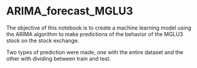 # ARIMA_forecast_MGLU3
The objective of this notebook is to create a machine learning model using the ARIMA algorithm to make predictions of the behavior of the MGLU3 stock on the stock exchange. 

Two types of prediction were made, one with the entire dataset and the other with dividing between train and test.
